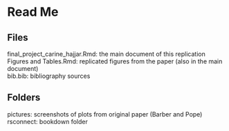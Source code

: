 # Read Me

## Files
final_project_carine_hajjar.Rmd: the main document of this replication
<br>
Figures and Tables.Rmd: replicated figures from the paper (also in the main document)
<br>
bib.bib: bibliography sources 

## Folders
pictures: screenshots of plots from original paper (Barber and Pope)
<br>
rsconnect: bookdown folder
